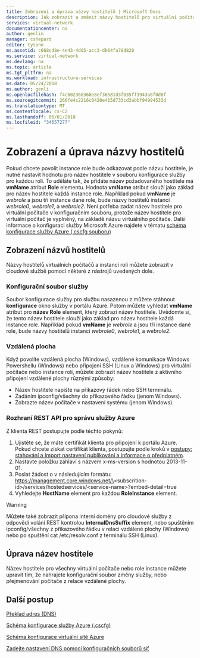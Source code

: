 ```yaml
---
title: Zobrazení a úprava názvy hostitelů | Microsoft Docs
description: Jak zobrazit a změnit názvy hostitelů pro virtuální počítače Azure, webové a rolí pracovního procesu pro překlad
services: virtual-network
documentationcenter: na
author: genlin
manager: cshepard
editor: tysonn
ms.assetid: c668cd8e-4e43-4d05-acc3-db64fa78d828
ms.service: virtual-network
ms.devlang: na
ms.topic: article
ms.tgt_pltfrm: na
ms.workload: infrastructure-services
ms.date: 05/24/2018
ms.author: genli
ms.openlocfilehash: f4c602368368e8ef36581d3f035ff3943a8f0d8f
ms.sourcegitcommit: 266fe4c2216c0420e415d733cd3abbf94994533d
ms.translationtype: MT
ms.contentlocale: cs-CZ
ms.lasthandoff: 06/01/2018
ms.locfileid: "34657277"
---
```

# <a name="viewing-and-modifying-hostnames"></a>Zobrazení a úprava názvy hostitelů
Pokud chcete povolit instance role bude odkazovat podle názvu hostitele, je nutné nastavit hodnotu pro název hostitele v souboru konfigurace služby pro každou roli. To uděláte tak, že přidáte název požadovaného hostitele má **vmName** atribut **Role** elementu. Hodnota **vmName** atribut slouží jako základ pro název hostitele každá instance role. Například pokud **vmName** je *webrole* a jsou tři instance dané role, bude názvy hostitelů instancí *webrole0*, *webrole1*, a *webrole2*. Není potřeba zadat název hostitele pro virtuální počítače v konfiguračním souboru, protože název hostitele pro virtuální počítač je vyplněný, na základě názvu virtuálního počítače. Další informace o konfiguraci služby Microsoft Azure najdete v tématu [schéma konfigurace služby Azure (.cscfg souboru)](https://msdn.microsoft.com/library/azure/ee758710.aspx)

## <a name="viewing-hostnames"></a>Zobrazení názvů hostitelů
Názvy hostitelů virtuálních počítačů a instancí rolí můžete zobrazit v cloudové službě pomocí některé z nástrojů uvedených dole.

### <a name="service-configuration-file"></a>Konfigurační soubor služby
Soubor konfigurace služby pro službu nasazenou z můžete stáhnout **konfigurace** okno služby v portálu Azure. Potom můžete vyhledat **vmName** atribut pro **název Role** element, který zobrazí název hostitele. Uvědomte si, že tento název hostitele slouží jako základ pro název hostitele každá instance role. Například pokud **vmName** je *webrole* a jsou tři instance dané role, bude názvy hostitelů instancí *webrole0*, *webrole1*, a *webrole2*.

### <a name="remote-desktop"></a>Vzdálená plocha
Když povolíte vzdálená plocha (Windows), vzdálené komunikace Windows Powershellu (Windows) nebo připojení SSH (Linux a Windows) pro virtuální počítače nebo instance rolí, můžete zobrazit název hostitele z aktivního připojení vzdálené plochy různými způsoby:

* Název hostitele napište na příkazový řádek nebo SSH terminálu.
* Zadáním ipconfig/všechny do příkazového řádku (jenom Windows).
* Zobrazte název počítače v nastavení systému (jenom Windows).

### <a name="azure-service-management-rest-api"></a>Rozhraní REST API pro správu služby Azure
Z klienta REST postupujte podle těchto pokynů:

1. Ujistěte se, že máte certifikát klienta pro připojení k portálu Azure. Pokud chcete získat certifikát klienta, postupujte podle kroků v [postupy: stahování a Import nastavení publikování a informace o předplatném](https://msdn.microsoft.com/library/dn385850.aspx). 
2. Nastavte položku záhlaví s názvem x-ms-version s hodnotou 2013-11-01.
3. Poslat žádost o v následujícím formátu: https://management.core.windows.net/\<subscrition-id\>/services/hostedservices/\<service-name\>?embed-detail=true
4. Vyhledejte **HostName** element pro každou **RoleInstance** element.

> [!WARNING]
> Můžete také zobrazit přípona interní domény pro cloudové služby z odpovědi volání REST kontrolou **InternalDnsSuffix** element, nebo spuštěním ipconfig/všechny z příkazového řádku v relaci vzdálené plochy (Windows) nebo po spuštění cat /etc/resolv.conf z terminálu SSH (Linux).
> 
> 

## <a name="modifying-a-hostname"></a>Úprava název hostitele
Název hostitele pro všechny virtuální počítače nebo role instance můžete upravit tím, že nahrajete konfigurační soubor změny služby, nebo přejmenování počítače z relace vzdálené plochy.

## <a name="next-steps"></a>Další postup
[Překlad adres (DNS)](virtual-networks-name-resolution-for-vms-and-role-instances.md)

[Schéma konfigurace služby Azure (.cscfg)](https://msdn.microsoft.com/library/windowsazure/ee758710.aspx)

[Schéma konfigurace virtuální sítě Azure](http://go.microsoft.com/fwlink/?LinkId=248093)

[Zadejte nastavení DNS pomocí konfiguračních souborů síť](virtual-networks-specifying-a-dns-settings-in-a-virtual-network-configuration-file.md)

